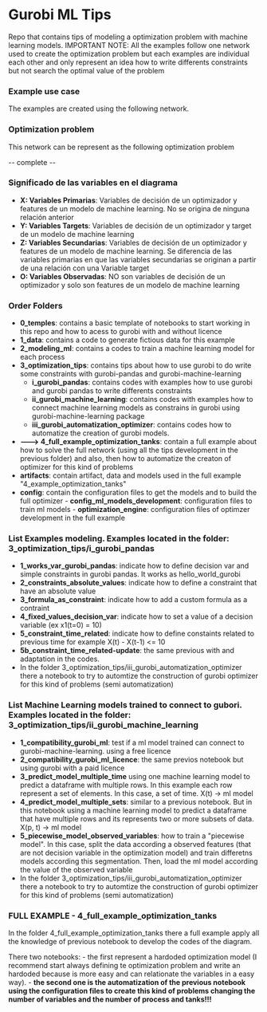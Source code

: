 # Gurobi ML Tips
Repo that contains tips of modeling a optimization problem with machine learning models. 
IMPORTANT NOTE: All the examples follow one network used to create the optimization problem but each examples are individual each other and only represent an idea how to write differents constraints but not search the optimal value of the problem

### Example use case
The examples are created using the following network. 


### Optimization problem
This network can be represent as the following optimization problem

-- complete --


### Significado de las variables en el diagrama
- **X: Variables Primarias**: Variables de decisión de un optimizador y features de un modelo de machine learning. No se origina de ninguna relación anterior
- **Y: Variables Targets**: Variables de decisión de un optimizador y target de un modelo de machine learning
- **Z: Variables Secundarias**: Variables de decisión de un optimizador y features de un modelo de machine learning. Se diferencia de las variables primarias en que las variables secundarias se originan a partir de una relación con una Variable target
- **O: Variables Observadas**: NO son variables de decisión de un optimizador y solo son features de un modelo de machine learning

### Order Folders
- **0_temples**: contains a basic template of notebooks to start working in this repo and how to acess to gurobi with and without licence
- **1_data**: contains a code to generate fictious data for this example
- **2_modeling_ml**: contains a codes to train a machine learning model for each process
- **3_optimization_tips**: contains tips about how to use gurobi to do write some constraints with gurobi-pandas and gurobi-machine-learning
    - **i_gurobi_pandas**: contains codes with examples how to use gurobi and gurobi pandas to write differents constraints
    - **ii_gurobi_machine_learning**: contains codes with examples how to connect machine learning models as constrains in gurobi using gurobi-machine-learning package
    - **iii_gurobi_automatization_optimizer**: contains codes how to automatize the creation of gurobi models.
- **---> 4_full_example_optimization_tanks**: contain a full example about how to solve the full network (using all the tips development in the previous folder) and also, then how to automatize the creaton of optimizer for this kind of problems
- **artifacts**: contain artifact, data and models used in the full example "4_example_optimization_tanks"
- **config**: contain the configuration files to get the models and to build the full optimizer
      - **config_ml_models_development**: configuration files to train ml models
      - **optimization_engine**: configuration files of optimzer development in the full example


### List Examples modeling. Examples located in the folder: 3_optimization_tips/i_gurobi_pandas
- **1_works_var_gurobi_pandas**: indicate how to define decision var and simple constraints in gurobi pandas. It works as hello_world_gurobi
- **2_constraints_absolute_values**: indicate how to define a constraint that have an absolute value
- **3_formula_as_constraint**: indicate how to add a custom formula as a contraint
- **4_fixed_values_decision_var**: indicate how to set a value of a decision variable (ex x1(t=0) = 10)
- **5_constraint_time_related**: indicate how to define constaints related to previous time for example X(t) - X(t-1) <= 10
- **5b_constraint_time_related-update**: the same previous with and adaptation in the codes.
- In the folder 3_optimization_tips/iii_gurobi_automatization_optimizer there a notebook to try to automtize the construction of gurobi optimizer for this kind of problems (semi automatization)

### List Machine Learning models trained to connect to gubori. Examples located in the folder: 3_optimization_tips/ii_gurobi_machine_learning
- **1_compatibility_gurobi_ml**: test if a ml model trained can connect to gurobi-machine-learning. using a free licence
- **2_compatibility_gurobi_ml_licence**: the same previos notebook but using gurobi with a paid licence
- **3_predict_model_multiple_time** using one machine learning model to predict a dataframe with multiple rows. In this example each row represent a set of elements. In this case, a set of time. X(t) -> ml model
- **4_predict_model_multiple_sets**: similar to a previous notebook. But in this notebook using a machine learning model to predict a dataframe that have multiple rows and its represents two or more subsets of data. X(p, t) -> ml model
- **5_piecewise_model_observed_variables**: how to train a "piecewise model". In this case, split the data according a observed features (that are not decision variable in the optimization model) and train differetns models according this segmentation. Then, load the ml model according the value of the observed variable
- In the folder 3_optimization_tips/iii_gurobi_automatization_optimizer there a notebook to try to automtize the construction of gurobi optimizer for this kind of problems (semi automatization)

### FULL EXAMPLE -  4_full_example_optimization_tanks
In the folder  4_full_example_optimization_tanks there a full example apply all the knowledge of previous notebook to develop the codes of the diagram. 

There two notebooks:
    - the first represent a hardoded optimization model (I recommend start always defining te optimization problem and write an hardoded because is more easy and can relationate the variables in a easy way). 
    - **the second one is the automatization of the previous notebook using the configuration files to create this kind of problems changing the number of variables and the number of process and tanks!!!**